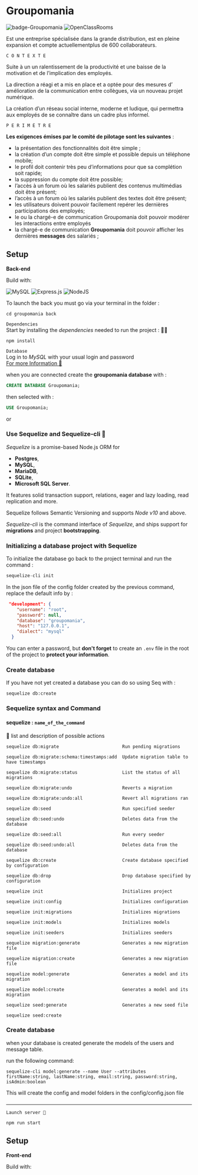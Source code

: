 # Groupomania

![badge-Groupomania](https://badgen.net/badge/Goupomania/Chat/orange) 
![OpenClassRooms](https://badgen.net/badge/Projet_7/OC/purple)

Est une entreprise spécialisée dans la grande distribution, est en pleine expansion et compte actuellementplus de 600 collaborateurs.


    C O N T E X T E
Suite à un un ralentissement de la productivité et une baisse de la motivation et de l’implication des employés. 

La direction a réagi et a mis en place et a optée pour des mesures d’
amélioration de la communication entre collègues, via un nouveau projet numérique. 

La création d’un réseau social interne, moderne et ludique, qui permettra aux employés de se connaître dans un cadre plus informel.

    P E R I M È T R E
**Les exigences émises par le comité de pilotage sont les suivantes** :

* la présentation des fonctionnalités doit être simple ;
* la création d’un compte doit être simple et possible depuis un téléphone mobile;
* le profil doit contenir très peu d’informations pour que sa complétion soit rapide;
* la suppression du compte doit être possible;
* l’accès à un forum où les salariés publient des contenus multimédias doit être présent;
* l’accès à un forum où les salariés publient des textes doit être présent;
* les utilisateurs doivent pouvoir facilement repérer les dernières participations des employés;
* le ou la chargé-e de communication Groupomania doit pouvoir modérer les interactions entre
employés 
* la chargé-e de communication **Groupomania** doit pouvoir afficher les dernières **messages** des salariés ;

## Setup

**Back-end**  

Build with:  

![MySQL](https://img.shields.io/badge/mysql-%2300f.svg?-style=for-the-badge&logo=mysql&logoColor=white) ![Express.js](https://img.shields.io/badge/express.js-%23404d59.svg?-style=for-the-badge&logo=express&logoColor=%2361DAFB) ![NodeJS](https://img.shields.io/badge/node.js-6DA55F?-style=for-the-badge&logo=node.js&logoColor=white)  

To launch the back you must go via your terminal in the folder :
```
cd groupomania back
```
`Dependencies`  
Start by installing the *dependencies* needed to run the project : 🏃‍♂️
```
npm install 
```

`Database`  
Log in to *MySQL* with your usual login and password  
[For more Information 🤔](https://dev.mysql.com/doc/)

when you are connected create the **groupomania database** with :

```sql
CREATE DATABASE Groupomania;
```

then selected with :

```sql
USE Groupomania;
```

or 

### Use Sequelize and Sequelize-cli 🧬

*Sequelize* is a promise-based Node.js ORM for 

- **Postgres**, 
- **MySQL**, 
- **MariaDB**, 
- **SQLite**,
- **Microsoft SQL Server**. 

It features solid transaction support, relations, eager and lazy loading, read replication and more.

Sequelize follows Semantic Versioning and supports *Node v10* and above.

*Sequelize-cli* is the command interface of *Sequelize*, and ships support for **migrations** and project **bootstrapping**.

### Initializing a database project with Sequelize

To initialize the database go back to the project terminal and run the command :

```sql
sequelize-cli init
```

In the json file of the config folder created by the previous command, replace the default info by :

```json
 "development": {
    "username": "root",
    "password": null,
    "database": "groupomania",
    "host": "127.0.0.1",
    "dialect": "mysql"
  }
```

You can enter a password, but **don't forget** to create an `.env` file in the root of the project to **protect your information**.

### Create database

If you have not yet created a database you can do so using Seq with :
```
sequelize db:create
```

### Sequelize syntax and Command 
#### sequelize **:** `name_of_the_command`

🧾 list and description of possible actions

```
sequelize db:migrate                        Run pending migrations

sequelize db:migrate:schema:timestamps:add  Update migration table to have timestamps

sequelize db:migrate:status                 List the status of all migrations

sequelize db:migrate:undo                   Reverts a migration

sequelize db:migrate:undo:all               Revert all migrations ran

sequelize db:seed                           Run specified seeder

sequelize db:seed:undo                      Deletes data from the database

sequelize db:seed:all                       Run every seeder

sequelize db:seed:undo:all                  Deletes data from the database

sequelize db:create                         Create database specified by configuration

sequelize db:drop                           Drop database specified by configuration

sequelize init                              Initializes project

sequelize init:config                       Initializes configuration

sequelize init:migrations                   Initializes migrations

sequelize init:models                       Initializes models

sequelize init:seeders                      Initializes seeders

sequelize migration:generate                Generates a new migration file

sequelize migration:create                  Generates a new migration file

sequelize model:generate                    Generates a model and its migration

sequelize model:create                      Generates a model and its migration

sequelize seed:generate                     Generates a new seed file

sequelize seed:create      
```

### Create database

when your database is created generate the models of the users and message table. 

run the following command:

```
sequelize-cli model:generate --name User --attributes firstName:string, lastName:string, email:string, password:string, isAdmin:boolean
```

This will create the config and model folders in the config/config.json file

### 

___


`Launch server 🚀`
```node
npm run start
```




## Setup

**Front-end**  

Build with:  